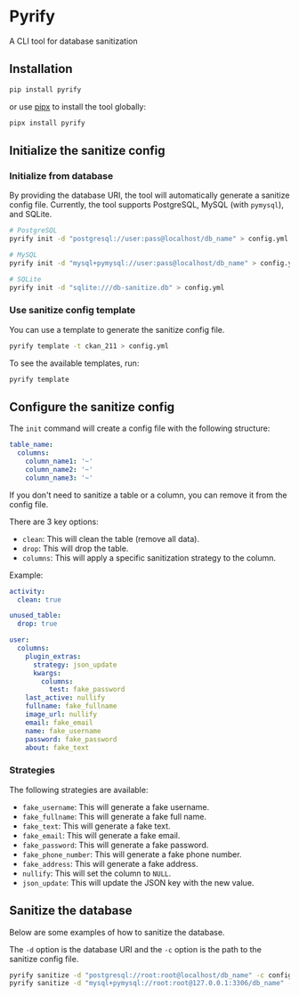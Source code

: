 # Pyrify

A CLI tool for database sanitization

## Installation

```bash
pip install pyrify
```

or use [pipx](https://pipx.pypa.io/stable/) to install the tool globally:

```bash
pipx install pyrify
```

## Initialize the sanitize config

### Initialize from database
By providing the database URI, the tool will automatically generate a sanitize config file.
Currently, the tool supports PostgreSQL, MySQL (with `pymysql`), and SQLite.


```sh
# PostgreSQL
pyrify init -d "postgresql://user:pass@localhost/db_name" > config.yml

# MySQL
pyrify init -d "mysql+pymysql://user:pass@localhost/db_name" > config.yml

# SQLite
pyrify init -d "sqlite:///db-sanitize.db" > config.yml
```

### Use sanitize config template

You can use a template to generate the sanitize config file.

```sh
pyrify template -t ckan_211 > config.yml
```

To see the available templates, run:

```sh
pyrify template
```

## Configure the sanitize config

The `init` command will create a config file with the following structure:

```yaml
table_name:
  columns:
    column_name1: '~'
    column_name2: '~'
    column_name3: '~'
```

If you don't need to sanitize a table or a column, you can remove it from the config file.

There are 3 key options:

- `clean`: This will clean the table (remove all data).
- `drop`: This will drop the table.
- `columns`: This will apply a specific sanitization strategy to the column.

Example:

```yaml
activity:
  clean: true

unused_table:
  drop: true

user:
  columns:
    plugin_extras:
      strategy: json_update
      kwargs:
        columns:
          test: fake_password
    last_active: nullify
    fullname: fake_fullname
    image_url: nullify
    email: fake_email
    name: fake_username
    password: fake_password
    about: fake_text

```

### Strategies

The following strategies are available:

- `fake_username`: This will generate a fake username.
- `fake_fullname`: This will generate a fake full name.
- `fake_text`: This will generate a fake text.
- `fake_email`: This will generate a fake email.
- `fake_password`: This will generate a fake password.
- `fake_phone_number`: This will generate a fake phone number.
- `fake_address`: This will generate a fake address.
- `nullify`: This will set the column to `NULL`.
- `json_update`: This will update the JSON key with the new value.

## Sanitize the database

Below are some examples of how to sanitize the database.

The `-d` option is the database URI and the `-c` option is the path to the sanitize config file.

```sh
pyrify sanitize -d "postgresql://root:root@localhost/db_name" -c config.yml
pyrify sanitize -d "mysql+pymysql://root:root@127.0.0.1:3306/db_name" -c config.yml
```

